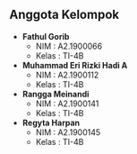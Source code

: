 <h2>Anggota Kelompok</h2>

- **Fathul Gorib**
  - NIM : A2.1900066
  - Kelas : TI-4B
- **Muhammad Eri Rizki Hadi A**
  - NIM : A2.1900112
  - Kelas : TI-4B
- **Rangga Meinandi**
  - NIM : A2.1900141
  - Kelas : TI-4B
- **Regyta Harpan**
  - NIM : A2.1900145
  - Kelas : TI-4B
